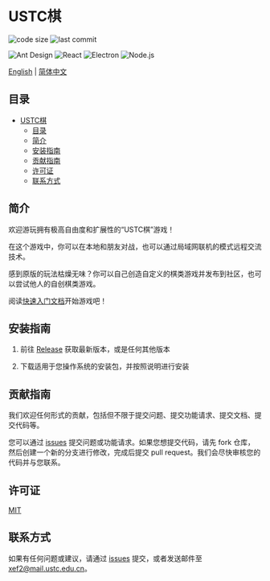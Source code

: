 # USTC棋

![code size](https://img.shields.io/github/languages/code-size/USTC-XeF2/USTCchess)
![last commit](https://img.shields.io/github/last-commit/USTC-XeF2/USTCchess)

![Ant Design](https://img.shields.io/badge/Ant_Design-5.22.5-brightgreen)
![React](https://img.shields.io/badge/React-18.3.1-yellow)
![Electron](https://img.shields.io/badge/Electron-31.7.6-blue)
![Node.js](https://img.shields.io/badge/Node.js-20.17.0-green)

[English](README.md) | [简体中文](README.zh_CN.md)

## 目录
- [USTC棋](#ustc棋)
  - [目录](#目录)
  - [简介](#简介)
  - [安装指南](#安装指南)
  - [贡献指南](#贡献指南)
  - [许可证](#许可证)
  - [联系方式](#联系方式)

## 简介

欢迎游玩拥有极高自由度和扩展性的“USTC棋”游戏！

在这个游戏中，你可以在本地和朋友对战，也可以通过局域网联机的模式远程交流技术。

感到原版的玩法枯燥无味？你可以自己创造自定义的棋类游戏并发布到社区，也可以尝试他人的自创棋类游戏。

阅读[快速入门文档](https://github.com/USTC-XeF2/USTCchess/wiki/quick-start)开始游戏吧！

## 安装指南

1. 前往 [Release](https://github.com/USTC-XeF2/USTCchess/releases/latest) 获取最新版本，或是任何其他版本

2. 下载适用于您操作系统的安装包，并按照说明进行安装

## 贡献指南

我们欢迎任何形式的贡献，包括但不限于提交问题、提交功能请求、提交文档、提交代码等。

您可以通过 [issues](https://github.com/USTC-XeF2/USTCchess/issues) 提交问题或功能请求。如果您想提交代码，请先 fork 仓库，然后创建一个新的分支进行修改，完成后提交 pull request。我们会尽快审核您的代码并与您联系。

## 许可证

[MIT](https://github.com/USTC-XeF2/USTCchess/blob/main/LICENSE)

## 联系方式

如果有任何问题或建议，请通过 [issues](https://github.com/USTC-XeF2/USTCchess/issues) 提交，或者发送邮件至 [xef2@mail.ustc.edu.cn](mailto:xef2@mail.ustc.edu.cn)。
